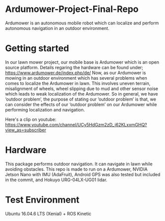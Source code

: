 # Ardumower-Project-Final-Repo
Ardumower is an autonomous mobile robot which can localize and perform autonomous navigation in an outdoor environment. 

# Getting started 
In our lawn mower project, our mobile base is Ardumower which is an open source platform. Details regaring the hardware can be found under; https://www.ardumower.de/index.php/de/ Now, as our Ardumower is mowing in an outdoor environment which has several problems when comes to localize the Ardumower in lawn. This involves uneven terrain, misalignment of wheels, wheel slipping due to mud and other sensor noise which leads to weak localization of the Ardumower. So in general, we have ‘outdoor problem’, the purpose of stating our ‘outdoor problem’ is that, we can consider the effects of our ‘outdoor problem’ on our Ardumower while performing localization and navigation.

Here's a clip on youtube:
https://www.youtube.com/channel/UCy5HdGzm2zD_j62KLxxmGHQ?view_as=subscriber
# Hardware 

This package performs outdoor navigation. It can navigate in lawn while avoiding obstacles. This repo is made to run on a Ardumower, NVIDIA Jetson Nano with IMU (AdaFruit), Android GPS was also tested but included in the commit, and Hokuyo URG-04LX-UG01 lidar.

# Test Environment
Ubuntu 16.04.6 LTS (Xenial) + ROS Kinetic
